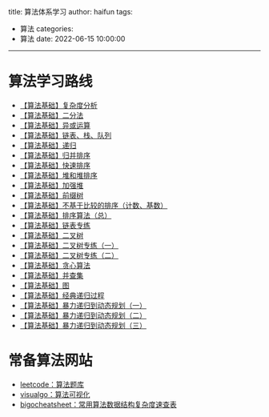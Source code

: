 title: 算法体系学习
author: haifun
tags:
  - 算法
categories:
  - 算法
date: 2022-06-15 10:00:00

---

# 算法学习路线

- [【算法基础】复杂度分析](https://haifuns.com/2022/06/20/algorithm-complexity/)
- [【算法基础】二分法](https://haifuns.com/2022/06/21/algorithm-dichotomy/)
- [【算法基础】异或运算](https://haifuns.com/2022/06/22/algorithm-xor/)
- [【算法基础】链表、栈、队列](https://haifuns.com/2022/06/24/algorithm-datastructure)
- [【算法基础】递归](https://haifuns.com/2022/06/26/algorithm-recursion)
- [【算法基础】归并排序](https://haifuns.com/2022/06/29/algorithm-mergesort)
- [【算法基础】快速排序](https://haifuns.com/2022/06/30/algorithm-quicksort)
- [【算法基础】堆和堆排序](https://haifuns.com/2022/07/04/algorithm-heapandheapsort)
- [【算法基础】加强堆](https://haifuns.com/2022/07/06/algorithm-heapgreater)
- [【算法基础】前缀树](https://haifuns.com/2022/07/17/algorithm-trietree)
- [【算法基础】不基于比较的排序（计数、基数）](https://haifuns.com/2022/07/17/algorithm-uncomparesort)
- [【算法基础】排序算法（总）](https://haifuns.com/2022/07/18/algorithm-sort/)
- [【算法基础】链表专练](https://haifuns.com/2022/07/25/algorithm-linkedlist/)
- [【算法基础】二叉树](https://haifuns.com/2022/07/30/algorithm-binarytree/)
- [【算法基础】二叉树专练（一）](https://haifuns.com/2022/07/30/algorithm-binarytree-problem1/)
- [【算法基础】二叉树专练（二）](https://haifuns.com/2022/08/16/algorithm-binarytree-problem2/)
- [【算法基础】贪心算法](https://haifuns.com/2022/08/28/algorithm-greddy)
- [【算法基础】并查集](https://haifuns.com/2022/08/30/algorithm-unionfind)
- [【算法基础】图](https://haifuns.com/2022/08/31/algorithm-graph)
- [【算法基础】经典递归过程](https://haifuns.com/2022/09/01/algorithm-recursion-procedure)
- [【算法基础】暴力递归到动态规划（一）](https://haifuns.com/2022/09/03/algorithm-dp1)
- [【算法基础】暴力递归到动态规划（二）](https://haifuns.com/2022/09/04/algorithm-dp2)
- [【算法基础】暴力递归到动态规划（三）](https://haifuns.com/2022/09/05/algorithm-dp3)

# 常备算法网站

- [leetcode：算法题库](https://leetcode.cn/problemset/all/)
- [visualgo：算法可视化](https://visualgo.net/zh)
- [bigocheatsheet：常用算法数据结构复杂度速查表](https://www.bigocheatsheet.com/)
